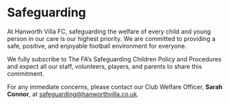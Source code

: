 # Safeguarding

At Hanworth Villa FC, safeguarding the welfare of every child and young person in our care is our highest priority. We are committed to providing a safe, positive, and enjoyable football environment for everyone.

We fully subscribe to The FA’s Safeguarding Children Policy and Procedures and expect all our staff, volunteers, players, and parents to share this commitment.

For any immediate concerns, please contact our Club Welfare Officer, **Sarah Connor**, at [safeguarding@hanworthvilla.co.uk](mailto:safeguarding@hanworthvilla.co.uk).
